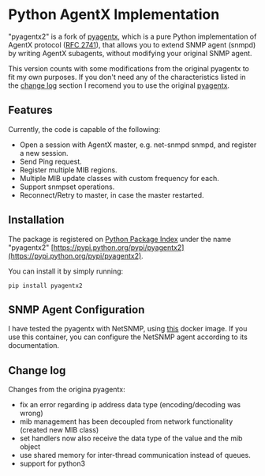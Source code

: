 
# Python AgentX Implementation

"pyagentx2" is a fork of [pyagentx](https://github.com/hosthvo/pyagentx), which is a pure Python implementation of AgentX protocol ([RFC 2741](http://www.ietf.org/rfc/rfc2741.txt)), that
allows you to extend SNMP agent (snmpd) by writing AgentX subagents, without modifying your original SNMP agent.

This version counts with some modifications from the original pyagentx to fit my own purposes. If you don't need any of the characteristics listed in the [change log](#change-log) section I recomend you to use the original [pyagentx](https://github.com/hosthvo/pyagentx).


## Features

Currently, the code is capable of the following:

* Open a session with AgentX master, e.g. net-snmpd snmpd, and register a new session.
* Send Ping request.
* Register multiple MIB regions.
* Multiple MIB update classes with custom frequency for each.
* Support snmpset operations.
* Reconnect/Retry to master, in case the master restarted.


## Installation

The package is registered on [Python Package Index](https://pypi.python.org/) under the name  "pyagentx2" [https://pypi.python.org/pypi/pyagentx2](https://pypi.python.org/pypi/pyagentx2).

You can install it by simply running:

    pip install pyagentx2

## SNMP Agent Configuration

I have tested the pyagentx with NetSNMP, using [this]() docker image. If you use this container, you can configure the NetSNMP agent according to its documentation.

## Change log

Changes from the origina pyagentx:
* fix an error regarding ip address data type (encoding/decoding was wrong)
* mib management has been decoupled from network functionality (created new MIB class)
* set handlers now also receive the data type of the value and the mib object
* use shared memory for inter-thread communication instead of queues.
* support for python3
